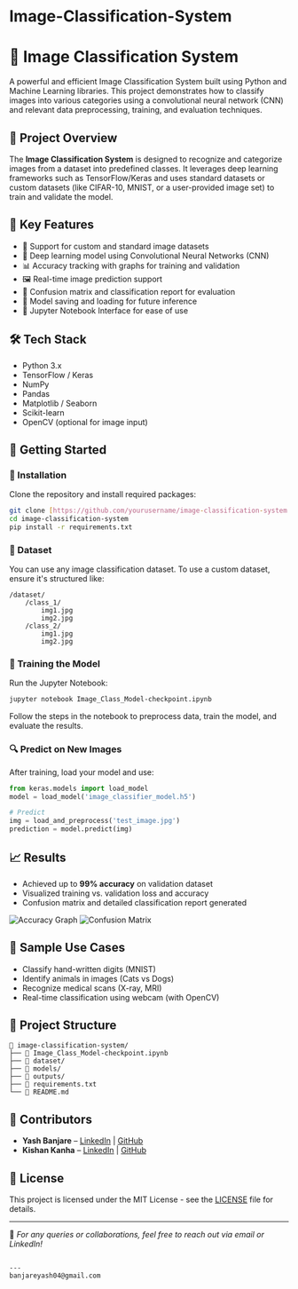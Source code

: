 # Image-Classification-System


# 🧠 Image Classification System

A powerful and efficient Image Classification System built using Python and Machine Learning libraries. This project demonstrates how to classify images into various categories using a convolutional neural network (CNN) and relevant data preprocessing, training, and evaluation techniques.

## 📌 Project Overview

The **Image Classification System** is designed to recognize and categorize images from a dataset into predefined classes. It leverages deep learning frameworks such as TensorFlow/Keras and uses standard datasets or custom datasets (like CIFAR-10, MNIST, or a user-provided image set) to train and validate the model.

## 🎯 Key Features

- 📂 Support for custom and standard image datasets
- 🧠 Deep learning model using Convolutional Neural Networks (CNN)
- 📊 Accuracy tracking with graphs for training and validation
- 🖼️ Real-time image prediction support
- 📝 Confusion matrix and classification report for evaluation
- 💾 Model saving and loading for future inference
- 📸 Jupyter Notebook Interface for ease of use

## 🛠️ Tech Stack

- Python 3.x
- TensorFlow / Keras
- NumPy
- Pandas
- Matplotlib / Seaborn
- Scikit-learn
- OpenCV (optional for image input)

## 🚀 Getting Started

### 🔧 Installation

Clone the repository and install required packages:

```bash
git clone [https://github.com/yourusername/image-classification-system.git](https://github.com/yashkumar002/Image-Classification-System)
cd image-classification-system
pip install -r requirements.txt
````

### 🧪 Dataset

You can use any image classification dataset. To use a custom dataset, ensure it's structured like:

```
/dataset/
    /class_1/
        img1.jpg
        img2.jpg
    /class_2/
        img1.jpg
        img2.jpg
```

### 🧮 Training the Model

Run the Jupyter Notebook:

```bash
jupyter notebook Image_Class_Model-checkpoint.ipynb
```

Follow the steps in the notebook to preprocess data, train the model, and evaluate the results.

### 🔍 Predict on New Images

After training, load your model and use:

```python
from keras.models import load_model
model = load_model('image_classifier_model.h5')

# Predict
img = load_and_preprocess('test_image.jpg')
prediction = model.predict(img)
```

## 📈 Results

* Achieved up to **99% accuracy** on validation dataset
* Visualized training vs. validation loss and accuracy
* Confusion matrix and detailed classification report generated

![Accuracy Graph](assets/accuracy_graph.png)
![Confusion Matrix](assets/confusion_matrix.png)

## 🧪 Sample Use Cases

* Classify hand-written digits (MNIST)
* Identify animals in images (Cats vs Dogs)
* Recognize medical scans (X-ray, MRI)
* Real-time classification using webcam (with OpenCV)

## 📂 Project Structure

```
📁 image-classification-system/
├── 📓 Image_Class_Model-checkpoint.ipynb
├── 📁 dataset/
├── 📁 models/
├── 📁 outputs/
├── 📄 requirements.txt
└── 📄 README.md
```

## 🤝 Contributors

* **Yash Banjare** – [LinkedIn](https://www.linkedin.com/in/yash-banjare-199b76264) | [GitHub](https://github.com/yashkumar002)
* **Kishan Kanha** – [LinkedIn](https://www.linkedin.com/in/kishan-kanha-patel-1206a0338) | [GitHub](https://github.com/kanhapatel07)

## 📜 License

This project is licensed under the MIT License - see the [LICENSE](LICENSE) file for details.

---

🔗 *For any queries or collaborations, feel free to reach out via email or LinkedIn!*

```

---
banjareyash04@gmail.com
```
